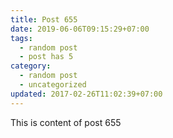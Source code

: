 ```yaml
---
title: Post 655
date: 2019-06-06T09:15:29+07:00
tags:
  - random post
  - post has 5
category:
  - random post
  - uncategorized
updated: 2017-02-26T11:02:39+07:00
---
```

This is content of post 655